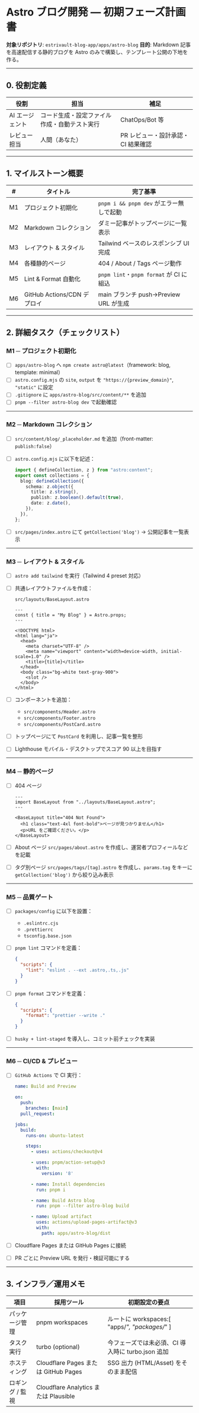 # Astro ブログ開発 — 初期フェーズ計画書

**対象リポジトリ**: `estrivault-blog-app/apps/astro-blog`
**目的**: Markdown 記事を高速配信する静的ブログを Astro のみで構築し、テンプレート公開の下地を作る。

---

## 0. 役割定義

| 役割            | 担当                                         | 補足                               |
| --------------- | -------------------------------------------- | ---------------------------------- |
| AI エージェント | コード生成・設定ファイル作成・自動テスト実行 | ChatOps/Bot 等                     |
| レビュー担当    | 人間（あなた）                               | PR レビュー・設計承認・CI 結果確認 |

---

## 1. マイルストーン概要

| #   | タイトル                    | 完了基準                                |
| --- | --------------------------- | --------------------------------------- |
| M1  | プロジェクト初期化          | `pnpm i && pnpm dev` がエラー無しで起動 |
| M2  | Markdown コレクション       | ダミー記事がトップページに一覧表示      |
| M3  | レイアウト & スタイル       | Tailwind ベースのレスポンシブ UI 完成   |
| M4  | 各種静的ページ              | 404 / About / Tags ページ動作           |
| M5  | Lint & Format 自動化        | `pnpm lint`・`pnpm format` が CI に組込 |
| M6  | GitHub Actions/CDN デプロイ | main ブランチ push→Preview URL が生成   |

---

## 2. 詳細タスク（チェックリスト）

### M1 ─ プロジェクト初期化

- [ ] `apps/astro-blog` へ `npm create astro@latest`（framework: blog, template: minimal）
- [ ] `astro.config.mjs` の `site`, `output` を `"https://{preview_domain}"`, `"static"` に設定
- [ ] `.gitignore` に `apps/astro-blog/src/content/**` を追加
- [ ] `pnpm --filter astro-blog dev` で起動確認

---

### M2 ─ Markdown コレクション

- [ ] `src/content/blog/_placeholder.md` を追加（front-matter: `publish:false`）
- [ ] `astro.config.mjs` に以下を記述：

  ```ts
  import { defineCollection, z } from "astro:content";
  export const collections = {
    blog: defineCollection({
      schema: z.object({
        title: z.string(),
        publish: z.boolean().default(true),
        date: z.date(),
      }),
    }),
  };
  ```

- [ ] `src/pages/index.astro` にて `getCollection('blog')` → 公開記事を一覧表示

---

### M3 ─ レイアウト & スタイル

- [ ] `astro add tailwind` を実行（Tailwind 4 preset 対応）
- [ ] 共通レイアウトファイルを作成：

  `src/layouts/BaseLayout.astro`

  ```astro
  ---
  const { title = "My Blog" } = Astro.props;
  ---

  <!DOCTYPE html>
  <html lang="ja">
    <head>
      <meta charset="UTF-8" />
      <meta name="viewport" content="width=device-width, initial-scale=1.0" />
      <title>{title}</title>
    </head>
    <body class="bg-white text-gray-900">
      <slot />
    </body>
  </html>
  ```

- [ ] コンポーネントを追加：

  - `src/components/Header.astro`
  - `src/components/Footer.astro`
  - `src/components/PostCard.astro`

- [ ] トップページにて `PostCard` を利用し、記事一覧を整形
- [ ] Lighthouse モバイル・デスクトップでスコア 90 以上を目指す

---

### M4 ─ 静的ページ

- [ ] 404 ページ

  ```astro:src/pages/404.astro
  ---
  import BaseLayout from "../layouts/BaseLayout.astro";
  ---

  <BaseLayout title="404 Not Found">
    <h1 class="text-4xl font-bold">ページが見つかりません</h1>
    <p>URL をご確認ください。</p>
  </BaseLayout>
  ```

- [ ] About ページ
      `src/pages/about.astro` を作成し、運営者プロフィールなどを記載

- [ ] タグ別ページ
      `src/pages/tags/[tag].astro` を作成し、`params.tag` をキーに `getCollection('blog')` から絞り込み表示

---

### M5 ─ 品質ゲート

- [ ] `packages/config` に以下を設置：

  - `.eslintrc.cjs`
  - `.prettierrc`
  - `tsconfig.base.json`

- [ ] `pnpm lint` コマンドを定義：

  ```json
  {
    "scripts": {
      "lint": "eslint . --ext .astro,.ts,.js"
    }
  }
  ```

- [ ] `pnpm format` コマンドを定義：

  ```json
  {
    "scripts": {
      "format": "prettier --write ."
    }
  }
  ```

- [ ] `husky + lint-staged` を導入し、コミット前チェックを実装

---

### M6 ─ CI/CD & プレビュー

- [ ] `GitHub Actions` で CI 実行：

  ```yaml:.github/workflows/ci.yml
  name: Build and Preview

  on:
    push:
      branches: [main]
    pull_request:

  jobs:
    build:
      runs-on: ubuntu-latest

      steps:
        - uses: actions/checkout@v4

        - uses: pnpm/action-setup@v3
          with:
            version: '8'

        - name: Install dependencies
          run: pnpm i

        - name: Build Astro blog
          run: pnpm --filter astro-blog build

        - name: Upload artifact
          uses: actions/upload-pages-artifact@v3
          with:
            path: apps/astro-blog/dist
  ```

- [ ] Cloudflare Pages または GitHub Pages に接続
- [ ] PR ごとに Preview URL を発行・検証可能にする

---

## 3. インフラ／運用メモ

| 項目            | 採用ツール                            | 初期設定の要点                                    |
| --------------- | ------------------------------------- | ------------------------------------------------- |
| パッケージ管理  | pnpm workspaces                       | ルートに workspaces:[ "apps/*", "packages/*" ]    |
| タスク実行      | turbo (optional)                      | 今フェーズでは未必須、CI 導入時に turbo.json 追加 |
| ホスティング    | Cloudflare Pages または GitHub Pages  | SSG 出力 (HTML/Asset) をそのまま配信              |
| ロギング / 監視 | Cloudflare Analytics または Plausible | <script> を BaseLayout に埋め込み                 |

---

## 4. 完了判定・次フェーズへの橋渡し

- main ブランチの CI がグリーンで、Preview/CDN URL でブログが閲覧可能
- Markdown 記事を 1 ファイル追加 → 自動的にトップページに反映されること
- Lighthouse モバイル/デスクトップ平均スコア ≥ 90
- README に ローカル開発手順・記事追加方法 を記載
- タグ一覧ページ の実装が終わったら “動的 UI 拡張 (検索・コメント)” を要件定義し、SvelteKit 併存フェーズを準備する
